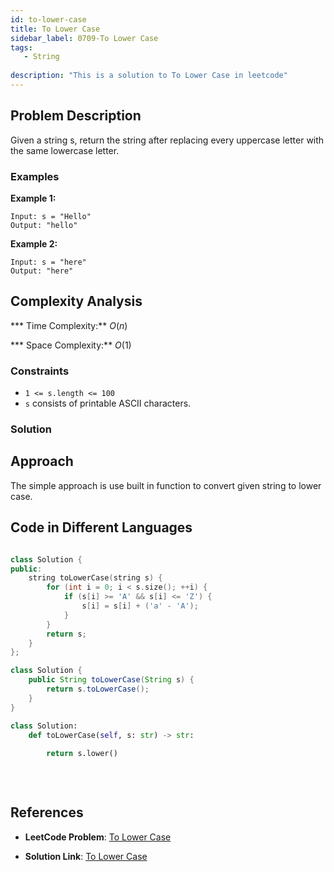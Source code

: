 ```yaml
---
id: to-lower-case
title: To Lower Case
sidebar_label: 0709-To Lower Case
tags:
   - String
 
description: "This is a solution to To Lower Case in leetcode"
---
```


## Problem Description

Given a string  s, return the string after replacing every uppercase letter with the same lowercase letter.


### Examples

**Example 1:**

```
Input: s = "Hello"
Output: "hello"

```
**Example 2:**
```
Input: s = "here"
Output: "here"

 ```
## Complexity Analysis

*** Time Complexity:** $O(n)$

*** Space Complexity:** $O(1)$

### Constraints

- `1 <= s.length <= 100`
-  `s` consists of printable ASCII characters.


### Solution
## Approach
The simple approach is use built in function to convert given string to lower case.

## Code in Different Languages

<Tabs>
<TabItem value="cpp" label="C++">
  <SolutionAuthor name="@ImmidiSivani"/>

```cpp

class Solution {
public:
    string toLowerCase(string s) {
        for (int i = 0; i < s.size(); ++i) {
            if (s[i] >= 'A' && s[i] <= 'Z') {
                s[i] = s[i] + ('a' - 'A');
            }
        }
        return s;
    }
};


```
</TabItem>
<TabItem value="java" label="Java">
  <SolutionAuthor name="@ImmidiSivani"/>

```java
class Solution {
    public String toLowerCase(String s) {
        return s.toLowerCase();
    }
}

```
</TabItem>
<TabItem value="python" label="Python">
  <SolutionAuthor name="@ImmidiSivani"/>

```python
class Solution:
    def toLowerCase(self, s: str) -> str:
       
        return s.lower()
            
        
            

```
</TabItem>
</Tabs>

## References

- **LeetCode Problem**: [To Lower Case](https://leetcode.com/problems/to-lower-case/solutions/)

- **Solution Link**: [To Lower Case](https://leetcode.com/problems/to-lower-case/post-solution/?submissionId=1183748958)
